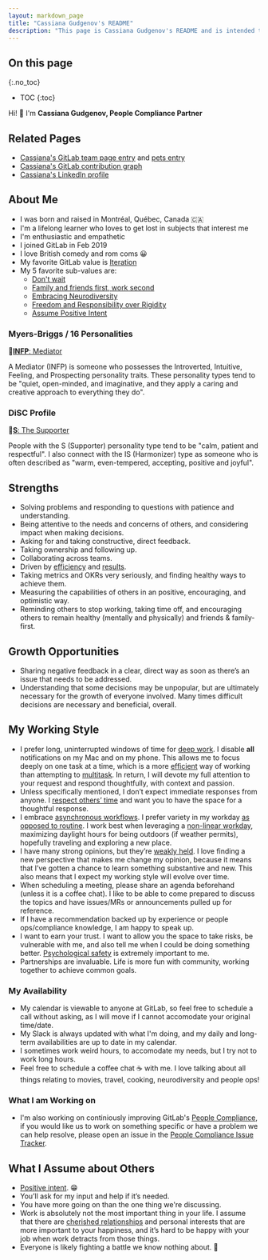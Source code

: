 ```yaml
---
layout: markdown_page
title: "Cassiana Gudgenov's README"
description: "This page is Cassiana Gudgenov's README and is intended to be helpful when interacting with her."
---
```


## On this page
{:.no_toc}

- TOC
{:toc}

<!-- This template will help you build out your very own GitLab README, a great tool for transparently letting others know what it's like to work with you, and how you prefer to be communicated with. Each section is optional. You can remove those you aren't comfortable filling out, and add sections that are germane to you. --> 

Hi! 👋 I'm **Cassiana Gudgenov, People Compliance Partner** 

## Related Pages

* [Cassiana's GitLab team page entry](/company/team/#cgudgenov) and [pets entry](/company/team-pets/#110-marbles-kitty)
* [Cassiana's GitLab contribution graph](https://gitlab.com/cgudgenov)
* [Cassiana's LinkedIn profile](https://www.linkedin.com/in/cassianagudgenov/)

## About Me

- I was born and raised in Montréal, Québec, Canada 🇨🇦
- I'm a lifelong learner who loves to get lost in subjects that interest me
- I'm enthusiastic and empathetic
- I joined GitLab in Feb 2019 
- I love British comedy and rom coms 😀
- My favorite GitLab value is [Iteration](/handbook/values/#iteration)
- My 5 favorite sub-values are: 
    - [Don't wait](https://about.gitlab.com/handbook/values/#dont-wait) 
    - [Family and friends first, work second](https://about.gitlab.com/handbook/values/#family-and-friends-first-work-second) 
    - [Embracing Neurodiversity](https://about.gitlab.com/handbook/values/#embracing-neurodiversity)
    - [Freedom and Responsibility over Rigidity](https://about.gitlab.com/handbook/values/#freedom-and-responsibility-over-rigidity)
    - [Assume Positive Intent](https://about.gitlab.com/handbook/values/#assume-positive-intent)

### Myers-Briggs / 16 Personalities

🔗[**INFP**: Mediator](https://www.16personalities.com/infp-personality)

A Mediator (INFP) is someone who possesses the Introverted, Intuitive, Feeling, and Prospecting personality traits. These personality types tend to be "quiet, open-minded, and imaginative, and they apply a caring and creative approach to everything they do".

### DiSC Profile

🔗[**S**: The Supporter](https://www.crystalknows.com/disc/s-personality-type)

People with the S (Supporter) personality type tend to be "calm, patient and respectful". I also connect with the IS (Harmonizer) type as someone who is often described as "warm, even-tempered, accepting, positive and joyful".

## Strengths

* Solving problems and responding to questions with patience and understanding.
* Being attentive to the needs and concerns of others, and considering impact when making decisions.
* Asking for and taking constructive, direct feedback.
* Taking ownership and following up.
* Collaborating across teams.
* Driven by [efficiency](/handbook/values/#efficiency) and [results](/handbook/values/#results). 
* Taking metrics and OKRs very seriously, and finding healthy ways to achieve them.
* Measuring the capabilities of others in an positive, encouraging, and optimistic way.
* Reminding others to stop working, taking time off, and encouraging others to remain healthy (mentally and physically) and friends & family-first. 

## Growth Opportunities

* Sharing negative feedback in a clear, direct way as soon as there’s an issue that needs to be addressed. 
* Understanding that some decisions may be unpopular, but are ultimately necessary for the growth of everyone involved. Many times difficult decisions are necessary and beneficial, overall.

## My Working Style

* I prefer long, uninterrupted windows of time for [deep work](/company/culture/all-remote/asynchronous/#mental-health). I disable **all** notifications on my Mac and on my phone. This allows me to focus deeply on one task at a time, which is a more [efficient](/handbook/values/#efficiency) way of working than attempting to [multitask](https://signalvnoise.com/posts/1589-multitasking-is-the-fastest-way-to-mediocrity). In return, I will devote my full attention to your request and respond thoughtfully, with context and passion. 
* Unless specifically mentioned, I don’t expect immediate responses from anyone. I [respect others’ time](/handbook/communication/#be-respectful-of-others-time) and want you to have the space for a thoughtful response.
* I embrace [asynchronous workflows](/company/culture/all-remote/asynchronous/). I prefer variety in my workday [as opposed to routine](/handbook/values/#freedom-and-responsibility-over-rigidity). I work best when leveraging a [non-linear workday](/company/culture/all-remote/non-linear-workday/), maximizing daylight hours for being outdoors (if weather permits), hopefully traveling and exploring a new place. 
* I have many strong opinions, but they’re [weakly held](https://blog.codinghorror.com/strong-opinions-weakly-held/). I love finding a new perspective that makes me change my opinion, because it means that I’ve gotten a chance to learn something substantive and new. This also means that I expect my working style will evolve over time. 
* When scheduling a meeting, please share an agenda beforehand (unless it is a coffee chat). I like to be able to come prepared to discuss the topics and have issues/MRs or announcements pulled up for reference. 
* If I have a recommendation backed up by experience or people ops/compliance knowledge, I am happy to speak up. 
* I want to earn your trust. I want to allow you the space to take risks, be vulnerable with me, and also tell me when I could be doing something better. [Psychological safety](https://about.gitlab.com/handbook/leadership/emotional-intelligence/psychological-safety/) is extremely important to me.
* Partnerships are invaluable. Life is more fun with community, working together to achieve common goals.
 
### My Availability

* My calendar is viewable to anyone at GitLab, so feel free to schedule a call without asking, as I will move if I cannot accomodate your original time/date. 
* My Slack is always updated with what I'm doing, and my daily and long-term availabilities are up to date in my calendar. 
* I sometimes work weird hours, to accomodate my needs, but I try not to work long hours. 
* Feel free to schedule a coffee chat ☕ with me. I love talking about all things relating to movies, travel, cooking, neurodiversity and people ops! 

### What I am Working on

* I'm also working on continiously improving GitLab's [People Compliance](/handbook/people-group/people-compliance/), if you would like us to work on something specific or have a problem we can help resolve, please open an issue in the [People Compliance Issue Tracker](https://gitlab.com/gitlab-com/people-group/compliance/-/issues). 

## What I Assume about Others

* [Positive intent](/handbook/values/#assume-positive-intent). 😁
* You’ll ask for my input and help if it’s needed. 
* You have more going on than the one thing we're discussing. 
* Work is absolutely not the most important thing in your life. I assume that there are [cherished relationships](/handbook/values/#family-and-friends-first-work-second) and personal interests that are more important to your happiness, and it’s hard to be happy with your job when work detracts from those things. 
* Everyone is likely fighting a battle we know nothing about. 💛
